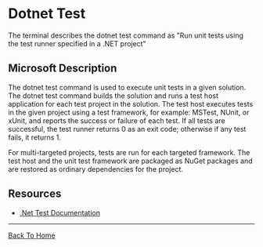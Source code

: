 # Dotnet Test
The terminal describes the dotnet test command as "Run unit tests using the test runner specified in a .NET project"

## Microsoft Description
The dotnet test command is used to execute unit tests in a given solution. The dotnet test command builds the solution and runs a test host application for each test project in the solution. The test host executes tests in the given project using a test framework, for example: MSTest, NUnit, or xUnit, and reports the success or failure of each test. If all tests are successful, the test runner returns 0 as an exit code; otherwise if any test fails, it returns 1.

For multi-targeted projects, tests are run for each targeted framework. The test host and the unit test framework are packaged as NuGet packages and are restored as ordinary dependencies for the project.

## Resources

- [.Net Test Documentation](https://docs.microsoft.com/en-us/dotnet/core/tools/dotnet-test)

---

[Back To Home](../readme.md)